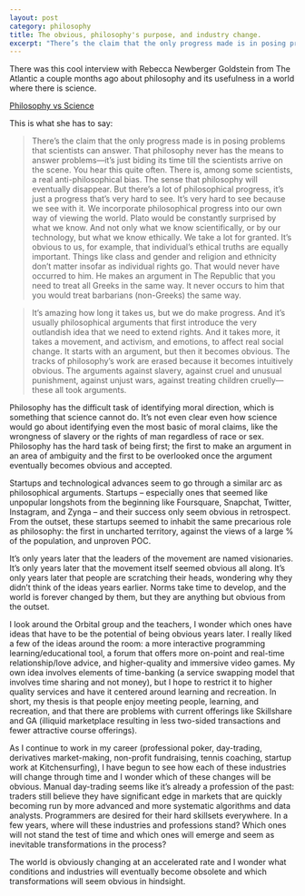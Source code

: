 ```yaml
---
layout: post
category: philosophy
title: The obvious, philosophy's purpose, and industry change.
excerpt: "There’s the claim that the only progress made is in posing problems that scientists can answer. That philosophy never has the means to answer problems—it’s just biding its time till the scientists arrive on the scene. You hear this quite often. But there’s a lot of philosophical progress, it’s just a progress that’s very hard to see...And it’s usually philosophical arguments that first introduce the very outlandish idea that we need to extend rights. And it takes more, it takes a movement, and activism, and emotions, to affect real social change. It starts with an argument, but then it becomes obvious. The tracks of philosophy’s work are erased because it becomes intuitively obvious. The arguments against slavery, against cruel and unusual punishment, against unjust wars, against treating children cruelly—these all took arguments."
---
```


There was this cool interview with Rebecca Newberger Goldstein from The Atlantic a couple months ago about philosophy and its usefulness in a world where there is science.

[Philosophy vs Science](http://www.theatlantic.com/education/archive/2014/02/why-study-philosophy-to-challenge-your-own-point-of-view/283954/)

This is what she has to say:

> There’s the claim that the only progress made is in posing problems that scientists can answer. That philosophy never has the means to answer problems—it’s just biding its time till the scientists arrive on the scene. You hear this quite often. There is, among some scientists, a real anti-philosophical bias. The sense that philosophy will eventually disappear. But there’s a lot of philosophical progress, it’s just a progress that’s very hard to see. It’s very hard to see because we see with it. We incorporate philosophical progress into our own way of viewing the world. Plato would be constantly surprised by what we know. And not only what we know scientifically, or by our technology, but what we know ethically. We take a lot for granted. It’s obvious to us, for example, that individual’s ethical truths are equally important. Things like class and gender and religion and ethnicity don’t matter insofar as individual rights go. That would never have occurred to him. He makes an argument in The Republic that you need to treat all Greeks in the same way. It never occurs to him that you would treat barbarians (non-Greeks) the same way.

> It’s amazing how long it takes us, but we do make progress. And it’s usually philosophical arguments that first introduce the very outlandish idea that we need to extend rights. And it takes more, it takes a movement, and activism, and emotions, to affect real social change. It starts with an argument, but then it becomes obvious. The tracks of philosophy’s work are erased because it becomes intuitively obvious. The arguments against slavery, against cruel and unusual punishment, against unjust wars, against treating children cruelly—these all took arguments.

Philosophy has the difficult task of identifying moral direction, which is something that science cannot do. It’s not even clear even how science would go about identifying even the most basic of moral claims, like the wrongness of slavery or the rights of man regardless of race or sex. Philosophy has the hard task of being first; the first to make an argument in an area of ambiguity and the first to be overlooked once the argument eventually becomes obvious and accepted.

Startups and technological advances seem to go through a similar arc as philosophical arguments. Startups – especially ones that seemed like unpopular longshots from the beginning like Foursquare, Snapchat, Twitter, Instagram, and Zynga – and their success only seem obvious in retrospect. From the outset, these startups seemed to inhabit the same precarious role as philosophy: the first in uncharted territory, against the views of a large % of the population, and unproven POC.

It’s only years later that the leaders of the movement are named visionaries. It’s only years later that the movement itself seemed obvious all along. It’s only years later that people are scratching their heads, wondering why they didn’t think of the ideas years earlier. Norms take time to develop, and the world is forever changed by them, but they are anything but obvious from the outset.

I look around the Orbital group and the teachers, I wonder which ones have ideas that have to be the potential of being obvious years later. I really liked a few of the ideas around the room: a more interactive programming learning/educational tool, a forum that offers more on-point and real-time relationship/love advice, and higher-quality and immersive video games. My own idea involves elements of time-banking (a service swapping model that involves time sharing and not money), but I hope to restrict it to higher quality services and have it centered around learning and recreation. In short, my thesis is that people enjoy meeting people, learning, and recreation, and that there are problems with current offerings like Skillshare and GA (illiquid marketplace resulting in less two-sided transactions and fewer attractive course offerings).

As I continue to work in my career (professional poker, day-trading, derivatives market-making, non-profit fundraising, tennis coaching, startup work at Kitchensurfing), I have begun to see how each of these industries will change through time and I wonder which of these changes will be obvious. Manual day-trading seems like it’s already a profession of the past: traders still believe they have significant edge in markets that are quickly becoming run by more advanced and more systematic algorithms and data analysts. Programmers are desired for their hard skillsets everywhere. In a few years, where will these industries and professions stand? Which ones will not stand the test of time and which ones will emerge and seem as inevitable transformations in the process?

The world is obviously changing at an accelerated rate and I wonder what conditions and industries will eventually become obsolete and which transformations will seem obvious in hindsight.
